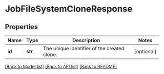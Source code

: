# JobFileSystemCloneResponse

## Properties
Name | Type | Description | Notes
------------ | ------------- | ------------- | -------------
**id** | **str** | The unique identifier of the created clone. | [optional] 

[[Back to Model list]](../README.md#documentation-for-models) [[Back to API list]](../README.md#documentation-for-api-endpoints) [[Back to README]](../README.md)


